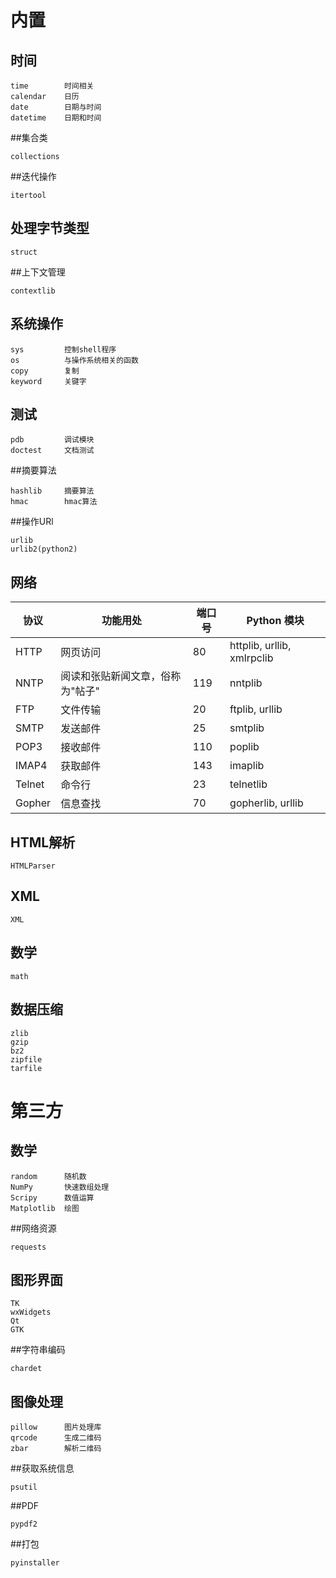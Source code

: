 # 内置

## 时间

```
time		时间相关
calendar	日历
date	    日期与时间
datetime	日期和时间
```
##集合类
```
collections
```
##迭代操作
```
itertool
```
## 处理字节类型
```
struct
```
##上下文管理
```
contextlib
```

## 系统操作

```
sys			控制shell程序
os			与操作系统相关的函数
copy		复制
keyword		关键字
```

## 测试

```
pdb			调试模块
doctest		文档测试
```
##摘要算法
```
hashlib     摘要算法
hmac        hmac算法
```
##操作URl
```
urlib
urlib2(python2)
```
## 网络

| 协议   | 功能用处                         | 端口号 | Python 模块                |
| ------ | -------------------------------- | ------ | -------------------------- |
| HTTP   | 网页访问                         | 80     | httplib, urllib, xmlrpclib |
| NNTP   | 阅读和张贴新闻文章，俗称为"帖子" | 119    | nntplib                    |
| FTP    | 文件传输                         | 20     | ftplib, urllib             |
| SMTP   | 发送邮件                         | 25     | smtplib                    |
| POP3   | 接收邮件                         | 110    | poplib                     |
| IMAP4  | 获取邮件                         | 143    | imaplib                    |
| Telnet | 命令行                           | 23     | telnetlib                  |
| Gopher | 信息查找                         | 70     | gopherlib, urllib          |

## HTML解析
```
HTMLParser
```
## XML
```
XML
```
## 数学
```
math
```

## 数据压缩
```
zlib
gzip
bz2
zipfile
tarfile
```


# 第三方

## 数学

```
random		随机数
NumPy		快速数组处理
Scripy		数值运算
Matplotlib	绘图
```
##网络资源
```
requests
```


## 图形界面

```
TK
wxWidgets
Qt
GTK
```

##字符串编码
```
chardet
```
## 图像处理
```
pillow      图片处理库
qrcode      生成二维码
zbar        解析二维码
```
##获取系统信息
```
psutil
```
##PDF
```
pypdf2
```
##打包
```
pyinstaller
```